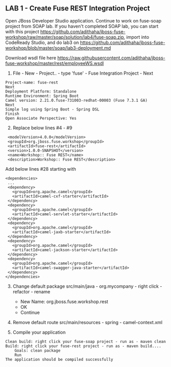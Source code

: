 
## LAB 1 - Create Fuse REST Integration Project

Open JBoss Developer Studio application. Continue to work on fuse-soap project from SOAP lab. If you haven't completed SOAP lab, you can start with this project https://github.com/adithaha/jboss-fuse-workshop/raw/master/soap/solution/lab4/fuse-soap.zip, import into CodeReady Studio, and do lab3 on https://github.com/adithaha/jboss-fuse-workshop/blob/master/soap/lab3-deployment.md

Download wsdl file here https://raw.githubusercontent.com/adithaha/jboss-fuse-workshop/master/rest/employeeWS.wsdl

1. File - New - Project.. - type 'fuse' - Fuse Integration Project - Next
 ```
Project-name: fuse-rest
Next
Deployment Platform: Standalone
Runtime Environment: Spring Boot
Camel version: 2.21.0.fuse-731003-redhat-00003 (Fuse 7.3.1 GA)
Next
Simple log using Spring Boot - Spring DSL
Finish
Open Associate Perspective: Yes
 ```
2. Replace below lines #4 - #9
 ``` 
  <modelVersion>4.0.0</modelVersion>
  <groupId>org.jboss.fuse.workshop</groupId>
  <artifactId>fuse-rest</artifactId>
  <version>1.0.0-SNAPSHOT</version>
  <name>Workshop:: Fuse REST</name>
  <description>Workshop:: Fuse REST</description>
  ```
  Add below lines #28 starting with <dependency>
  
   ``` 
  <dependencies>
    ...
    <dependency>
      <groupId>org.apache.camel</groupId>
      <artifactId>camel-cxf-starter</artifactId>
    </dependency>
    <dependency>
      <groupId>org.apache.camel</groupId>
      <artifactId>camel-servlet-starter</artifactId>
    </dependency>
    <dependency>
      <groupId>org.apache.camel</groupId>
      <artifactId>camel-jaxb-starter</artifactId>
    </dependency>
    <dependency>
      <groupId>org.apache.camel</groupId>
      <artifactId>camel-jackson-starter</artifactId>
    </dependency>
    <dependency>
      <groupId>org.apache.camel</groupId>
      <artifactId>camel-swagger-java-starter</artifactId>
    </dependency>
  </dependencies>
  
  ```

3. Change default package src/main/java - org.mycompany - right click - refactor - rename
	- New Name: org.jboss.fuse.workshop.rest
	- OK
	- Continue
4. Remove default route src/main/resources - spring - camel-context.xml

5. Compile your application
```
Clean build: right click your fuse-soap project - run as - maven clean
Build: right click your fuse-rest project - run as - maven build....
	Goals: clean package
	Run
The application should be compiled successfully
```

